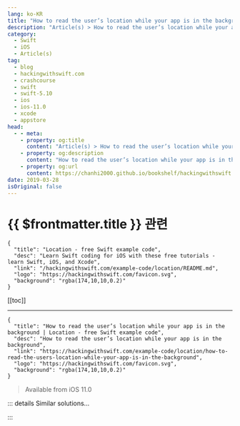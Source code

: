 ```yaml
---
lang: ko-KR
title: "How to read the user’s location while your app is in the background"
description: "Article(s) > How to read the user’s location while your app is in the background"
category:
  - Swift
  - iOS
  - Article(s)
tag: 
  - blog
  - hackingwithswift.com
  - crashcourse
  - swift
  - swift-5.10
  - ios
  - ios-11.0
  - xcode
  - appstore
head:
  - - meta:
    - property: og:title
      content: "Article(s) > How to read the user’s location while your app is in the background"
    - property: og:description
      content: "How to read the user’s location while your app is in the background"
    - property: og:url
      content: https://chanhi2000.github.io/bookshelf/hackingwithswift.com/example-code/location/how-to-look-up-a-location-with-mklocalsearchrequest.html
date: 2019-03-28
isOriginal: false
---
```


# {{ $frontmatter.title }} 관련

```component VPCard
{
  "title": "Location - free Swift example code",
  "desc": "Learn Swift coding for iOS with these free tutorials - learn Swift, iOS, and Xcode",
  "link": "/hackingwithswift.com/example-code/location/README.md",
  "logo": "https://hackingwithswift.com/favicon.svg",
  "background": "rgba(174,10,10,0.2)"
}
```

[[toc]]

---

```component VPCard
{
  "title": "How to read the user’s location while your app is in the background | Location - free Swift example code",
  "desc": "How to read the user’s location while your app is in the background",
  "link": "https://hackingwithswift.com/example-code/location/how-to-read-the-users-location-while-your-app-is-in-the-background",
  "logo": "https://hackingwithswift.com/favicon.svg",
  "background": "rgba(174,10,10,0.2)"
}
```

> Available from iOS 11.0

<!-- TODO: 작성 -->

<!-- 
iOS has had the ability to track locations in the background for some time, but the permission system changed in iOS 8 then again in iOS 11 as Apple has tried to stop unscrupulous apps abusing private information.

Reading the user’s location in the background takes a few steps. First, open your Info.plist file, add key called “Privacy - Location Always and When In Use Usage Description” and "Privacy - Location When In Use Usage Description”, then give both of them whatever text you want to show to users when you ask for their location. They are both required, because iOS always allows user to restrict location access to when your app is in use.

Now open whichever controller you want to use to look for the user’s location, and add this import:

```swift
import CoreLocation
```

You need to tell Swift that your class conforms to the `CLLocationManagerDelegate` protocol so that you can start to receive location updates.

Location tracking is done using the `CLLocationManager` class, which is also responsible for requesting location permission from users. You need to create a property for this in your class so that you can store the active location manager, so add this:

```swift
var locationManager: CLLocationManager?
```

If you're using a view controller, you'll probably want to initialize this property in `viewDidLoad()`, like this:

```swift
override func viewDidLoad() {
    super.viewDidLoad()

    locationManager = CLLocationManager()
    locationManager?.delegate = self
    locationManager?.requestAlwaysAuthorization()
}
```

Once you request permission to use your user's location, they'll see an alert with the message you wrote earlier. When they make a choice you'll get a delegate callback called `didChangeAuthorization`, at which point you can check whether they are authorized you or not:

```swift
func locationManager(_ manager: CLLocationManager, didChangeAuthorization status: CLAuthorizationStatus) {
    if status == .authorizedAlways {
        // you're good to go!
    }
}
```

If you’re able to fall back to using location only when your app is in use, you should add a second check to the code above just in case the user didn’t select the option you wanted.

The final step is to tell Xcode that we want location updates to continue being delivered while the app is in the background. Select your project using the project navigator, then find your app’s target and choose the Capabilities tab. You need to enable Background Modes, then check the box marked “Location updates”.

That’s all the code done now, so you can go ahead and implement the `didUpdateLocations` method and wait for it to be called. Something like this ought to get you started:

```swift
func locationManager(_ manager: CLLocationManager, didUpdateLocations locations: [CLLocation]) {
    if let location = locations.last {
        print("New location is \(location)")
    }
}
```

-->

::: details Similar solutions…

<!--
/example-code/system/how-to-run-code-when-your-app-is-terminated">How to run code when your app is terminated 
/example-code/games/how-to-find-a-touchs-location-in-a-node-using-locationin">How to find a touch's location in a node using location(in:) 
/example-code/uikit/how-to-find-a-touchs-location-in-a-view-with-locationin">How to find a touch's location in a view with location(in:) 
/example-code/uikit/how-to-localize-your-ios-app">How to localize your iOS app 
/quick-start/swiftui/how-to-read-the-users-location-using-locationbutton">How to read the user’s location using LocationButton</a>
-->

:::


